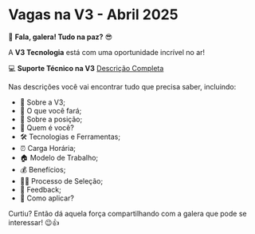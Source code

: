 # Vagas na V3 - Abril 2025

🚀 **Fala, galera! Tudo na paz?** 😎

A **V3 Tecnologia** está com uma oportunidade incrível no ar!

💻 **Suporte Técnico na V3**
[Descrição Completa](https://github.com/v3-tecnologia/job-descriptions/blob/main/suporte-tecnico-junior.md)

Nas descrições você vai encontrar tudo que precisa saber, incluindo:

- 🌟 Sobre a V3;
- 🚀 O que você fará;
- 🏅 Sobre a posição;
- 👥 Quem é você?
- 🛠️ Tecnologias e Ferramentas;
- ⏰ Carga Horária;
- 🏠 Modelo de Trabalho;
- 💰 Benefícios;
- 🧑‍⚖️ Processo de Seleção;
- 📢 Feedback;
- 📩 Como aplicar?

Curtiu? Então dá aquela força compartilhando com a galera que pode se interessar! 😉👍